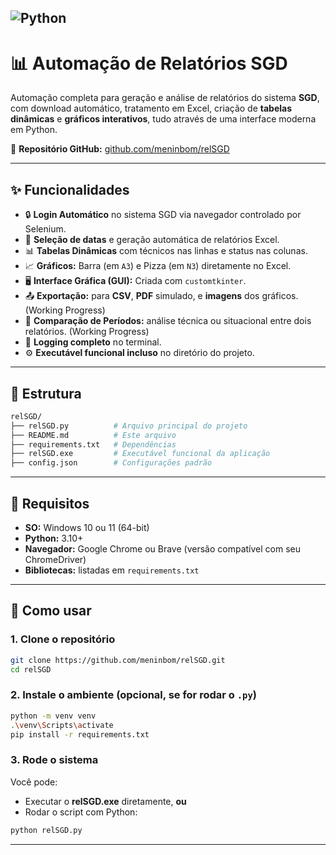 ![Python](https://img.shields.io/badge/python-3.10+-blue)
---

# 📊 Automação de Relatórios SGD

Automação completa para geração e análise de relatórios do sistema **SGD**, com download automático, tratamento em Excel, criação de **tabelas dinâmicas** e **gráficos interativos**, tudo através de uma interface moderna em Python.

🔗 **Repositório GitHub:** [github.com/meninbom/relSGD](https://github.com/meninbom/relSGD)

---

## ✨ Funcionalidades

- 🔒 **Login Automático** no sistema SGD via navegador controlado por Selenium.
- 📅 **Seleção de datas** e geração automática de relatórios Excel.
- 📊 **Tabelas Dinâmicas** com técnicos nas linhas e status nas colunas.
- 📈 **Gráficos:** Barra (em `A3`) e Pizza (em `N3`) diretamente no Excel.
- 🖥 **Interface Gráfica (GUI):** Criada com `customtkinter`. 
- 📤 **Exportação:** para **CSV**, **PDF** simulado, e **imagens** dos gráficos. (Working Progress)
- 📁 **Comparação de Períodos:** análise técnica ou situacional entre dois relatórios. (Working Progress)
- 📝 **Logging completo** no terminal. 
- ⚙️ **Executável funcional incluso** no diretório do projeto.

---

## 📁 Estrutura

```bash
relSGD/
├── relSGD.py          # Arquivo principal do projeto
├── README.md          # Este arquivo
├── requirements.txt   # Dependências
├── relSGD.exe         # Executável funcional da aplicação
├── config.json        # Configurações padrão
```

---

## 🧩 Requisitos

- **SO:** Windows 10 ou 11 (64-bit)
- **Python:** 3.10+
- **Navegador:** Google Chrome ou Brave (versão compatível com seu ChromeDriver)
- **Bibliotecas:** listadas em `requirements.txt`

---

## 🚀 Como usar

### 1. Clone o repositório

```bash
git clone https://github.com/meninbom/relSGD.git
cd relSGD
```

### 2. Instale o ambiente (opcional, se for rodar o `.py`)

```bash
python -m venv venv
.\venv\Scripts\activate
pip install -r requirements.txt
```

### 3. Rode o sistema

Você pode:
- Executar o **relSGD.exe** diretamente, **ou**
- Rodar o script com Python:

```bash
python relSGD.py
```

---
